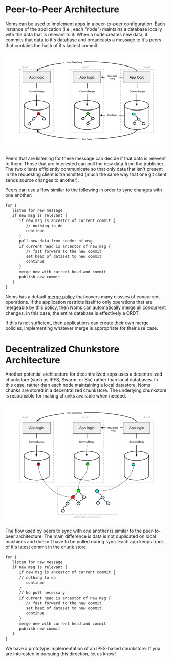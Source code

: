 # Peer-to-Peer Architecture

Noms can be used to implement apps in a peer-to-peer configuration. Each instance of the application (i.e., each "node") maintains a database locally with the data that is relevant to it. When a node creates new data, it commits that data to it's database and broadcasts a message to it's peers that contains the hash of it's lastest commit.
  
![P2P Architecture](./p2p-arch.png)
 
Peers that are listening for these message can decide if that data is relevent to them. Those that are interested can pull the new data from the publisher. The two clients efficiently communicate so that only data that isn't present in the requesting client is transmitted (much the same way that one git client sends source changes to another).

Peers can use a flow similar to the following in order to sync changes with one another:

```
for {
   listen for new message
   if new msg is relevant {
      if new msg is ancestor of current commit {
         // nothing to do
         continue
      }
      pull new data from sender of msg
      if current head is ancestor of new msg {
         // fast forward to the new commit
         set head of dataset to new commit
         continue
      }
      merge new with current head and commit
      publish new commit
   }
}
```

Noms has a default [merge policy](https://github.com/attic-labs/noms/blob/2d0e9e738370d49cc09e8fa6e290ceca1c3e2005/go/merge/three_way.go#L14) that covers many classes of concurrent operations. If the application restricts itself to only operations that are mergeable by this policy, then Noms can automatically merge all concurrent changes. In this case, the entire database is effectively a CRDT.

If this is not sufficient, then applications can create their own merge policies, implementing whatever merge is appropriate for their use case.

# Decentralized Chunkstore Architecture

Another potential architecture for decentralized apps uses a decentralized chunkstore (such as IPFS, Swarm, or Sia) rather than local databases. In this case, rather than each node maintaining a local datastore, Noms chunks are stored in a decentralized chunkstore. The underlying chunkstore is responsible for making chunks available when needed. 

![Decentralized Architecture](./dist-arch.png)

The flow used by peers to sync with one another is similar to the peer-to-peer architecture. The main difference is data is not duplicated on local machines and doesn't have to be pulled during sync. Each app keeps track of it's latest commit in the chunk store.

```
for {
   listen for new message
   if new msg is relevant {
      if new msg is ancestor of current commit {
      // nothing to do
         continue
      }
      // No pull necessary
      if current head is ancestor of new msg {
         // fast forward to the new commit
         set head of dataset to new commit
         continue
      }
      merge new with current head and commit
      publish new commit
   }
}
```
We have a prototype implementation of an IPFS-based chunkstore. If you are interested in pursuing this direction, let us know!
